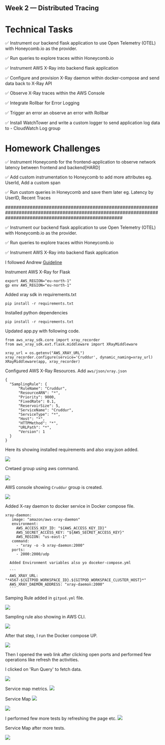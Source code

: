 ## Week 2 — Distributed Tracing


# Technical Tasks


✅ Instrument our backend flask application to use Open Telemetry (OTEL) with Honeycomb.io as the provider.

✅ Run queries to explore traces within Honeycomb.io

✅ Instrument AWS X-Ray into backend flask application

✅ Configure and provision X-Ray daemon within docker-compose and send data back to X-Ray API

✅ Observe X-Ray traces within the AWS Console

✅ Integrate Rollbar for Error Logging

✅ Trigger an error an observe an error with Rollbar

✅ Install WatchTower and write a custom logger to send application log data to - CloudWatch Log group
 
 
 #  Homework Challenges 
    
✅ Instrument Honeycomb for the frontend-application to observe network latency between frontend and backend[HARD]

✅ Add custom instrumentation to Honeycomb to add more attributes eg. UserId, Add a custom span

✅ Run custom queries in Honeycomb and save them later eg. Latency by UserID, Recent Traces

###########################################################################################################################################################

✅ Instrument our backend flask application to use Open Telemetry (OTEL) with Honeycomb.io as the provider.



✅ Run queries to explore traces within Honeycomb.io



✅ Instrument AWS X-Ray into backend flask application

I followed Andrew [Guideline](https://github.com/omenking/aws-bootcamp-cruddur-2023/blob/week-2/journal/week2.md) 


Instrument AWS X-Ray for Flask

```
export AWS_REGION="eu-north-1"
gp env AWS_REGION="eu-north-1"
```
Added xray sdk in requirements.txt

``` 
pip install -r requirements.txt

```


Installed python dependencies 
```
pip install -r requirements.txt
```

Updated app.py with following code.

```
from aws_xray_sdk.core import xray_recorder
from aws_xray_sdk.ext.flask.middleware import XRayMiddleware

xray_url = os.getenv("AWS_XRAY_URL")
xray_recorder.configure(service='Cruddur', dynamic_naming=xray_url)
XRayMiddleware(app, xray_recorder)

```
Configured AWS X-Ray Resources.
Add ```aws/json/xray.json```

```
{
  "SamplingRule": {
      "RuleName": "Cruddur",
      "ResourceARN": "*",
      "Priority": 9000,
      "FixedRate": 0.1,
      "ReservoirSize": 5,
      "ServiceName": "Cruddur",
      "ServiceType": "*",
      "Host": "*",
      "HTTPMethod": "*",
      "URLPath": "*",
      "Version": 1
  }
}
```

Here its showing installed requirements and also xray.json added.

![](assets/week2/xray%20json%20added%20%2B%20installed%20requirements.png)


Cretaed group using aws command.

![](assets/week2/Group%20created%20on%20CLI.png)

AWS console showing ```Cruddur``` group is created.


![](assets/week2/Group%20is%20showing%20in%20AWS%20condole.png)

Added X-ray daemon to docker service in Docker compose file.

 ```
 xray-daemon:
    image: "amazon/aws-xray-daemon"
    environment:
      AWS_ACCESS_KEY_ID: "${AWS_ACCESS_KEY_ID}"
      AWS_SECRET_ACCESS_KEY: "${AWS_SECRET_ACCESS_KEY}"
      AWS_REGION: "us-east-1"
    command:
      - "xray -o -b xray-daemon:2000"
    ports:
      - 2000:2000/udp
  ```
      
      Added Environment variables also yo doceker-compose.yml
      
      ```
      AWS_XRAY_URL: "*4567-${GITPOD_WORKSPACE_ID}.${GITPOD_WORKSPACE_CLUSTER_HOST}*"
      AWS_XRAY_DAEMON_ADDRESS: "xray-daemon:2000"
      ```

Samping Rule added in ```gitpod.yml``` file.

![](assets/week2/Sampling%20Rule%20CLI.png)


Sampling rule also showing in AWS CLI.

![](assets/week2/Sampling%20Rule%20at%20Console.png)


After that step, I run the Docker compose UP.

![](assets/week2/Copmoser%20Up%20.png)

Then I opened the web link after clicking open ports and performed few operations like refresh the activities.

I clicked on 'Run Query' to fetch data.

![](assets/week2/Run%20Query%20in%20Traces.png)


Service map metrics.
![](assets/week2/Service%20map%20matrics.png)

Service Map
![](assets/week2/Service%20map.png)


![](assets/week2/Traces.png)


I performed few more tests by refreshing the page etc.
![](assets/week2/More%20traces%20after%20doing%20some%20tests.png)

Service Map after more tests.

![](assets/week2/Service%20map%20after%20some%20tests.png)






